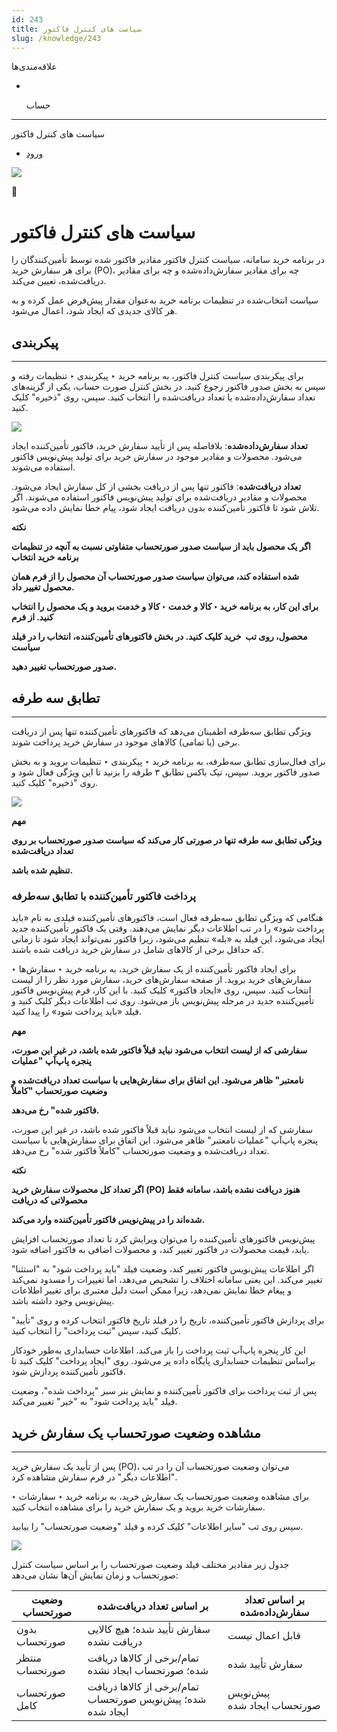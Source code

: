 ```yaml
---
id: 243
title: سیاست های کنترل فاکتور
slug: /knowledge/243
---
```


 
  علاقه‌مندی‌ها
* [​](./243)

  حساب

---

 

سیاست های کنترل فاکتور

- [ورود](/web/login?redirect=/knowledge/article/243)

![](https://odoofarsi.com/web/image/2651?access_token=df63284b-6b0a-4c5d-8cae-c8ebcbb4e0c2)

📖

# سیاست های کنترل فاکتور

در برنامه خرید سامانه، سیاست کنترل فاکتور مقادیر فاکتور شده توسط تأمین‌کنندگان را برای هر سفارش خرید (PO)، چه برای مقادیر سفارش‌داده‌شده و چه برای مقادیر دریافت‌شده، تعیین می‌کند.

سیاست انتخاب‌شده در تنظیمات برنامه خرید به‌عنوان مقدار پیش‌فرض عمل کرده و به هر کالای جدیدی که ایجاد شود، اعمال می‌شود.

## **پیکربندی**

---

برای پیکربندی سیاست کنترل فاکتور، به برنامه خرید ‣ پیکربندی ‣ تنظیمات رفته و سپس به بخش صدور فاکتور رجوع کنید. در بخش کنترل صورت حساب، یکی از گزینه‌های تعداد سفارش‌داده‌شده یا تعداد دریافت‌شده را انتخاب کنید. سپس، روی "ذخیره" کلیک کنید.

![](https://odoofarsi.com/web/image/4016-d50f443d/image.png?access_token=ad33c96f-d1ab-456f-880b-fe03cb6a58ef)

**تعداد سفارش‌داده‌شده**: بلافاصله پس از تأیید سفارش خرید، فاکتور تأمین‌کننده ایجاد می‌شود. محصولات و مقادیر موجود در سفارش خرید برای تولید پیش‌نویس فاکتور استفاده می‌شوند.

**تعداد دریافت‌شده**: فاکتور تنها پس از دریافت بخشی از کل سفارش ایجاد می‌شود. محصولات و مقادیر دریافت‌شده برای تولید پیش‌نویس فاکتور استفاده می‌شوند. اگر تلاش شود تا فاکتور تأمین‌کننده بدون دریافت ایجاد شود، پیام خطا نمایش داده می‌شود.

**نکته**

**اگر یک محصول باید از سیاست صدور صورتحساب متفاوتی نسبت به آنچه در تنظیمات برنامه خرید انتخاب**

**شده استفاده کند، می‌توان سیاست صدور صورتحساب آن محصول را از فرم همان محصول تغییر داد.**

**برای این کار، به برنامه خرید ‣ کالا و خدمت ‣ کالا و خدمت بروید و یک محصول را انتخاب کنید. از فرم**

**محصول، روی تب  خرید کلیک کنید. در بخش فاکتورهای تأمین‌کننده، انتخاب را در فیلد سیاست**

**صدور صورتحساب تغییر دهید.**

## **تطابق سه طرفه**

---

ویژگی تطابق سه‌طرفه اطمینان می‌دهد که فاکتورهای تأمین‌کننده تنها پس از دریافت برخی (یا تمامی) کالاهای موجود در سفارش خرید پرداخت شوند.

برای فعال‌سازی تطابق سه‌طرفه، به برنامه خرید ‣ پیکربندی ‣ تنظیمات بروید و به بخش صدور فاکتور بروید. سپس، تیک باکس تطابق ۳ طرفه را بزنید تا این ویژگی فعال شود و روی "ذخیره" کلیک کنید.

![](https://odoofarsi.com/web/image/4025-0b0d38e6/image.png?access_token=beaa98d5-44dc-4ecf-848f-bb55847f11e0)

**مهم**

**ویژگی تطابق سه‌ طرفه تنها در صورتی کار می‌کند که سیاست صدور صورتحساب بر روی تعداد دریافت‌شده**

**تنظیم شده باشد.**

### **پرداخت فاکتور تأمین‌کننده با تطابق سه‌طرفه**

هنگامی که ویژگی تطابق سه‌طرفه فعال است، فاکتورهای تأمین‌کننده فیلدی به نام «باید پرداخت شود» را در تب اطلاعات دیگر نمایش می‌دهند. وقتی یک فاکتور تأمین‌کننده جدید ایجاد می‌شود، این فیلد به «بله» تنظیم می‌شود، زیرا فاکتور نمی‌تواند ایجاد شود تا زمانی که حداقل برخی از کالاهای شامل در سفارش خرید دریافت شده باشند.

برای ایجاد فاکتور تأمین‌کننده از یک سفارش خرید، به برنامه خرید ‣ سفارش‌ها ‣ سفارش‌های خرید بروید. از صفحه سفارش‌های خرید، سفارش مورد نظر را از لیست انتخاب کنید. سپس، روی «ایجاد فاکتور» کلیک کنید. با این کار، فرم پیش‌نویس فاکتور تأمین‌کننده جدید در مرحله پیش‌نویس باز می‌شود. روی تب اطلاعات دیگر کلیک کنید و فیلد «باید پرداخت شود» را پیدا کنید.

**مهم**

**سفارشی که از لیست انتخاب می‌شود نباید قبلاً فاکتور شده باشد، در غیر این صورت، پنجره پاپ‌آپ "عملیات**

**نامعتبر" ظاهر می‌شود. این اتفاق برای سفارش‌هایی با سیاست تعداد دریافت‌شده و وضعیت صورتحساب "کاملاً**

**فاکتور شده" رخ می‌دهد.**

سفارشی که از لیست انتخاب می‌شود نباید قبلاً فاکتور شده باشد، در غیر این صورت، پنجره پاپ‌آپ "عملیات نامعتبر" ظاهر می‌شود. این اتفاق برای سفارش‌هایی با سیاست تعداد دریافت‌شده و وضعیت صورتحساب "کاملاً فاکتور شده" رخ می‌دهد.

**نکته**

**اگر تعداد کل محصولات سفارش خرید (PO) هنوز دریافت نشده باشد، سامانه فقط محصولاتی که دریافت**

**شده‌اند را در پیش‌نویس فاکتور تأمین‌کننده وارد می‌کند.**

پیش‌نویس فاکتورهای تأمین‌کننده را می‌توان ویرایش کرد تا تعداد صورتحساب افزایش یابد، قیمت محصولات در فاکتور تغییر کند، و محصولات اضافی به فاکتور اضافه شود.

اگر اطلاعات پیش‌نویس فاکتور تغییر کند، وضعیت فیلد "باید پرداخت شود" به "استثنا" تغییر می‌کند. این یعنی سامانه اختلاف را تشخیص می‌دهد، اما تغییرات را مسدود نمی‌کند و پیغام خطا نمایش نمی‌دهد، زیرا ممکن است دلیل معتبری برای تغییر اطلاعات پیش‌نویس وجود داشته باشد.

برای پردازش فاکتور تأمین‌کننده، تاریخ را در فیلد تاریخ فاکتور انتخاب کرده و روی "تأیید" کلیک کنید، سپس "ثبت پرداخت" را انتخاب کنید.

این کار پنجره پاپ‌آپ ثبت پرداخت را باز می‌کند. اطلاعات حسابداری به‌طور خودکار براساس تنظیمات حسابداری پایگاه داده پر می‌شود. روی "ایجاد پرداخت" کلیک کنید تا فاکتور تأمین‌کننده پردازش شود.

پس از ثبت پرداخت برای فاکتور تأمین‌کننده و نمایش بنر سبز "پرداخت شده"، وضعیت فیلد "باید پرداخت شود" به "خیر" تغییر می‌کند.

## **مشاهده وضعیت صورتحساب یک سفارش خرید**

---

پس از تأیید یک سفارش خرید (PO)، می‌توان وضعیت صورتحساب آن را در تب "اطلاعات دیگر" در فرم سفارش مشاهده کرد.

برای مشاهده وضعیت صورتحساب یک سفارش خرید، به برنامه خرید ‣ سفارشات ‣ سفارشات خرید بروید و یک سفارش خرید را برای مشاهده انتخاب کنید.

سپس روی تب "سایر اطلاعات" کلیک کرده و فیلد "وضعیت صورتحساب" را بیابید.

![](https://odoofarsi.com/web/image/4035-1c5175e7/Screen%20Shot%202024-09-09%20at%202.50.32%20PM.png?access_token=a8c90a3d-05f9-4cda-8c96-7917fe79e417)

جدول زیر مقادیر مختلف فیلد وضعیت صورتحساب را بر اساس سیاست کنترل صورتحساب و زمان نمایش آن‌ها نشان می‌دهد:

| وضعیت صورتحساب | بر اساس تعداد دریافت‌شده | بر اساس تعداد سفارش‌داده‌شده |
| --- | --- | --- |
| بدون صورتحساب | سفارش تأیید شده؛ هیچ کالایی دریافت نشده | قابل اعمال نیست |
| منتظر صورتحساب | تمام/برخی از کالاها دریافت شده؛ صورتحساب ایجاد نشده | سفارش تأیید شده |
| صورتحساب کامل | تمام/برخی از کالاها دریافت شده؛ پیش‌نویس صورتحساب ایجاد شده | پیش‌نویس صورتحساب ایجاد شده |